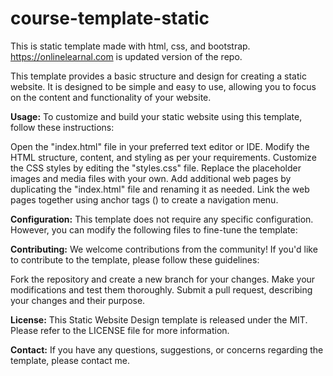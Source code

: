 # course-template-static
This is static template made with html, css, and bootstrap. https://onlinelearnal.com is updated version of the repo.

This template provides a basic structure and design for creating a static website. It is designed to be simple and easy to use, allowing you to focus on the content and functionality of your website.

<b>Usage:</b> To customize and build your static website using this template, follow these instructions:

Open the "index.html" file in your preferred text editor or IDE. Modify the HTML structure, content, and styling as per your requirements. Customize the CSS styles by editing the "styles.css" file. Replace the placeholder images and media files with your own. Add additional web pages by duplicating the "index.html" file and renaming it as needed. Link the web pages together using anchor tags () to create a navigation menu.

<b>Configuration:</b> This template does not require any specific configuration. However, you can modify the following files to fine-tune the template:

<b>Contributing:</b> We welcome contributions from the community! If you'd like to contribute to the template, please follow these guidelines:

Fork the repository and create a new branch for your changes. Make your modifications and test them thoroughly. Submit a pull request, describing your changes and their purpose.

<b>License:</b> This Static Website Design template is released under the MIT. Please refer to the LICENSE file for more information.

<b>Contact:</b> If you have any questions, suggestions, or concerns regarding the template, please contact me.

